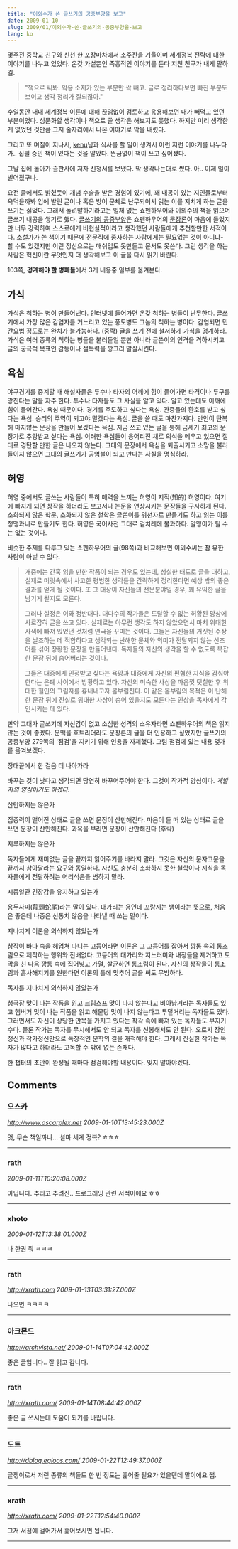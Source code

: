 ```yaml
---
title: "이외수가 쓴 글쓰기의 공중부양을 보고"
date: 2009-01-10
slug: 2009/01/이외수가-쓴-글쓰기의-공중부양을-보고
lang: ko
---
```


몇주전 중학교 친구와 신천 한 포장마차에서 소주잔을 기울이며 세계정복 전략에 대한 이야기를 나누고 있었다. 온갖 가설뿐인 즉흥적인 이야기를 듣다 지친 친구가 내게 말하길.

 
> "책으로 써봐. 악용 소지가 있는 부분만 싹 빼고. 글로 정리하다보면 빠진 부분도 보이고 생각 정리가 잘되잖아."
 

수일동안 내내 세계정복 이론에 대해 끊임없이 검토하고 응용해보던 내가 빼먹고 있던 부분이었다. 성문화할 생각이나 책으로 쓸 생각은 해보지도 못했다. 하지만 미리 생각한 게 없었던 것만큼 그저 술자리에서 나온 이야기로 막을 내렸다.

그리고 또 며칠이 지나서, [kenu](http://okjsp.tistory.com/)님과 식사를 할 일이 생겨서 이런 저런 이야기를 나누다가.. 집필 중인 책이 있다는 것을 알았다. 뜬금없이 책이 쓰고 싶어졌다.

그날 집에 돌아가 출판사에 저자 신청서를 보냈다. 막 생각나는대로 썼다. 아.. 이제 일이 벌어졌구나.
 

요전 글에서도 밝혔듯이 개념 수술을 받은 경험이 있기에, 꽤 내공이 있는 지인들로부터 욕먹을까봐 입에 발린 글이나 혹은 방어 문체로 난무되어서 읽는 이를 지치게 하는 글을 쓰기는 싫었다. 그래서 돌려말하기라고는 일체 없는 쇼펜하우어와 이외수의 책을 읽으며 글쓰기 내공을 쌓기로 했다. [글쓰기의 공중부양](http://www.yes24.com/Goods/FTGoodsView.aspx?goodsNo=2783523)은 쇼펜하우어의 [문장론](http://www.yes24.com/Goods/FTGoodsView.aspx?goodsNo=1932613)이 마음에 들었지만 너무 강력하여 스스로에게 비현실적이라고 생각했던 사람들에게 추천할만한 서적이다. 소설가가 쓴 책이기 때문에 전문직에 종사하는 사람에게는 필요없는 것이 아니냐- 할 수도 있겠지만 이런 정신으로는 매쉬업도 못만들고 문서도 못쓴다. 그런 생각을 하는 사람은 혁신이란 무엇인지 더 생각해보고 이 글을 다시 읽기 바란다.

103쪽, **경계해야 할 병폐들**에서 3개 내용중 일부를 옮겨본다.

## 가식

가식은 척하는 병이 만들어낸다. 인터넷에 들어가면 온갖 척하는 병들이 난무한다. 글쓰기에서 가장 많은 감염자를 거느리고 있는 풍토병도 그놈의 척하는 병이다. 감염되면 민간요법 정도로는 완치가 불가능하다. (중략) 글을 쓰기 전에 철저하게 가식을 경계하라. 가식은 여러 종류의 척하는 병들을 불러들일 뿐만 아니라 글쓴이의 인격을 격하시키고 글의 궁극적 목표인 감동이나 설득력을 깡그리 말살시킨다.

## 욕심

야구경기를 중계할 때 해설자들은 투수나 타자의 어깨에 힘이 들어가면 타격이나 투구를 망친다는 말을 자주 한다. 투수나 타자들도 그 사실을 알고 있다. 알고 있는데도 어깨에 힘이 들어간다. 욕심 때문이다. 경기를 주도하고 싶다는 욕심. 관중들의 환호를 받고 싶다는 욕심. 승리의 주역이 되고야 말겠다는 욕심.
글을 쓸 때도 마찬가지다. 만인이 탄복해 마지않는 문장을 만들어 보겠다는 욕심. 지금 쓰고 있는 글을 통해 금세기 최고의 문장가로 추앙받고 싶다는 욕심. 이러한 욕심들이 응어리진 채로 의식을 메우고 있으면 절대로 경탄할 만한 글은 나오지 않는다.
그대의 문장에서 욕심을 퇴출시키고 소망을 불러들이지 않으면 그대의 글쓰기가 공염불이 되고 만다는 사실을 명심하라.

## 허영

허영 중에서도 글쓰는 사람들이 특히 매력을 느끼는 허영이 지적(知的) 허영이다. 여기에 빠지게 되면 창작을 하더라도 보고서나 논문을 연상시키는 문장들을 구사하게 된다. 소화되지 않은 학문, 소화되지 않은 철학은 글쓴이를 위선자로 만들기도 하고 읽는 이를 청맹과니로 만들기도 한다. 허영은 국어사전 그대로 겉치레에 불과하다. 알맹이가 될 수는 없는 것이다.

비슷한 주제를 다루고 있는 쇼펜하우어의 글(98쪽)과 비교해보면 이외수씨는 참 유한 사람이 아닐 수 없다.


> 개중에는 간혹 읽을 만한 작품이 되는 경우도 있는데, 성실한 태도로 글을 대하고, 실제로 머릿속에서 사고한 평범한 생각들을 간략하게 정리한다면 예상 밖의 좋은 결과를 얻게 될 것이다. 또 그 대상이 자신들의 전문분야일 경우, 꽤 유익한 글을 남기게 될지도 모른다.
>
> 그러나 실정은 이와 정반대다. 대다수의 작가들은 도달할 수 없는 허황된 망상에 사로잡혀 글을 쓰고 있다. 실제로는 아무런 생각도 하지 않았으면서 마치 위대한 사색에 빠져 있었던 것처럼 연극을 꾸미는 것이다. 그들은 자신들의 거짓된 주장을 날조하는 데 적합하다고 생각되는 난해한 문체와 의미가 전달되지 않는 신조어를 섞어 장황한 문장을 만들어낸다. 독자들의 자신의 생각을 할 수 없도록 복잡한 문장 뒤에 숨어버리는 것이다.
>
> 그들은 대중에게 인정받고 싶다는 욕망과 대중에게 자신의 편협한 지식을 감춰야 한다는 은폐 사이에서 방황하고 있다. 자신의 미숙한 사상을 마음껏 덧칠한 후 위대한 철인의 그림자를 흉내내고자 몸부림친다. 이 같은 몸부림의 목적은 이 난해한 문장 뒤에 진실로 위대한 사상이 숨어 있을지도 모른다는 인상을 독자에게 각인시키는 데 있다.
 

만약 그대가 글쓰기에 자신감이 없고 소심한 성격의 소유자라면 쇼펜하우어의 책은 읽지 않는 것이 좋겠다. 문맥을 흐트리더라도 문장론의 글을 더 인용하고 싶었지만 글쓰기의 공중부양 279쪽의 '점검'을 지키기 위해 인용을 자제했다. 그럼 점검에 있는 내용 몇개를 옮겨보겠다.
 

장대끝에서 한 걸음 더 나아가라

바꾸는 것이 낫다고 생각되면 당연히 바꾸어주어야 한다. 그것이 작가적 양심이다. *개발자의 양심이기도 하겠다.*

산만하지는 않은가

집중력이 떨어진 상태로 글을 쓰면 문장이 산만해진다. 마음이 들 떠 있는 상태로 글을 쓰면 문장이 산만해진다. 과욕을 부리면 문장이 산만해진다 (후략)

지루하지는 않은가

독자들에게 재미없는 글을 끝까지 읽어주기를 바라지 말라. 그것은 자신의 문자고문을 끝까지 참아달라는 요구와 동일하다. 자신도 충분히 소화하지 못한 철학이나 지식을 독자들에게 전달하려는 어리석음을 범하지 말라.

시종일관 긴장감을 유지하고 있는가

용두사미(龍頭蛇尾)라는 말이 있다. 대가리는 용인데 꼬랑지는 뱀이라는 뜻으로, 처음은 좋은데 나중은 신통치 않음을 나타낼 때 쓰는 말이다.

지나치게 이론을 의식하지 않았는가

창작이 바다 속을 헤엄쳐 다니는 고등어라면 이론은 그 고등어를 잡아서 깡통 속의 통조림으로 제작하는 행위와 진배없다. 고등어의 대가리와 지느러미와 내장들을 제거하고 토막을 친 다음 깡통 속에 집어넣고 가열, 살균하면 통조림이 된다. 자신의 창작물이 통조림과 흡사해지기를 원한다면 이론의 틀에 맞추어 글을 써도 무방하다.

독자를 지나치게 의식하지 않았는가

청국장 맛이 나는 작품을 읽고 크림스프 맛이 나지 않는다고 비아냥거리는 독자들도 있고 햄버거 맛이 나는 작품을 읽고 해물탕 맛이 나지 않는다고 투덜거리는 독자들도 있다. 그러면서도 자신이 상당한 안목을 가지고 있다는 착각 속에 빠져 있는 독자들도 부지기수다. 물론 작가는 독자를 무시해서도 안 되고 독자를 신봉해서도 안 된다. 오로지 장인정신과 작가정신만으로 독창적인 문학의 길을 개척해야 한다. 그래서 진실한 작가는 독자가 많다고 하더라도 고독할 수 밖에 없는 존재다.


한 챕터의 초안이 완성될 때마다 점검해야할 내용이다. 잊지 말아야겠다.

## Comments

### 오스카
*http://www.oscarplex.net*
*2009-01-10T13:45:23.000Z*

엇, 무슨 책일까나... 설마 세계 정복? ㅎㅎㅎ

---

### rath
*2009-01-11T10:20:08.000Z*

아닙니다. 추리고 추려진.. 프로그래밍 관련 서적이에요 ㅎㅎ

---

### xhoto
*2009-01-12T13:38:01.000Z*

나 한권 줘 ㅋㅋㅋ

---

### rath
*http://xrath.com*
*2009-01-13T03:31:27.000Z*

나오면 ㅋㅋㅋㅋ

---

### 아크몬드
*http://archvista.net/*
*2009-01-14T07:04:42.000Z*

좋은 글입니다.. 잘 읽고 갑니다.

---

### rath
*http://xrath.com/*
*2009-01-14T08:44:42.000Z*

좋은 글 쓰시는데 도움이 되기를 바랍니다.

---

### 도트
*http://dblog.egloos.com/*
*2009-01-22T12:49:37.000Z*

글쟁이로서 저런 종류의 책들도 한 번 정도는 훑어줄 필요가 있을텐데 말이에요 쩝.

---

### xrath
*http://xrath.com/*
*2009-01-22T12:54:40.000Z*

그저 서점에 걸어가서 훑어보시면 됩니다.

---

